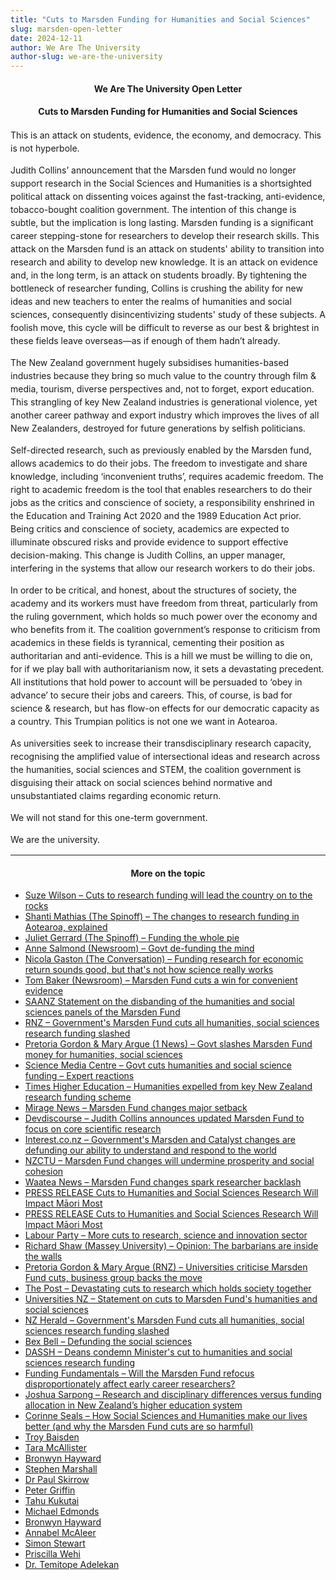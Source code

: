 ```yaml
---
title: "Cuts to Marsden Funding for Humanities and Social Sciences"
slug: marsden-open-letter
date: 2024-12-11
author: We Are The University
author-slug: we-are-the-university
---
```


#### We Are The University Open Letter

#### Cuts to Marsden Funding for Humanities and Social Sciences

This is an attack on students, evidence, the economy, and democracy. This is not hyperbole.

Judith Collins’ announcement that the Marsden fund would no longer support research in the Social Sciences and Humanities is a shortsighted political attack on dissenting voices against the fast-tracking, anti-evidence, tobacco-bought coalition government. The intention of this change is subtle, but the implication is long lasting. Marsden funding is a significant career stepping-stone for researchers to develop their research skills. This attack on the Marsden fund is an attack on students' ability to transition into research and ability to develop new knowledge. It is an attack on evidence and, in the long term, is an attack on students broadly. By tightening the bottleneck of researcher funding, Collins is crushing the ability for new ideas and new teachers to enter the realms of humanities and social sciences, consequently disincentivizing students' study of these subjects. A foolish move, this cycle will be difficult to reverse as our best & brightest in these fields leave overseas—as if enough of them hadn’t already. 

The New Zealand government hugely subsidises humanities-based industries because they bring so much value to the country through film & media, tourism, diverse perspectives and, not to forget, export education. This strangling of key New Zealand industries is generational violence, yet another career pathway and export industry which improves the lives of all New Zealanders, destroyed for future generations by selfish politicians.

Self-directed research, such as previously enabled by the Marsden fund, allows academics to do their jobs. The freedom to investigate and share knowledge, including ‘inconvenient truths’, requires academic freedom. The right to academic freedom is the tool that enables researchers to do their jobs as the critics and conscience of society, a responsibility enshrined in the Education and Training Act 2020 and the 1989 Education Act prior. Being critics and conscience of society, academics are expected to illuminate obscured risks and provide evidence to support effective decision-making. This change is Judith Collins, an upper manager, interfering in the systems that allow our research workers to do their jobs.

In order to be critical, and honest, about the structures of society, the academy and its workers must have freedom from threat, particularly from the ruling government, which holds so much power over the economy and who benefits from it. The coalition government’s response to criticism from academics in these fields is tyrannical, cementing their position as authoritarian and anti-evidence. This is a hill we must be willing to die on, for if we play ball with authoritarianism now, it sets a devastating precedent. All institutions that hold power to account will be persuaded to ‘obey in advance’ to secure their jobs and careers. This, of course, is bad for science & research, but has flow-on effects for our democratic capacity as a country. This Trumpian politics is not one we want in Aotearoa.

As universities seek to increase their transdisciplinary research capacity, recognising the amplified value of intersectional ideas and research across the humanities, social sciences and STEM, the coalition government is disguising their attack on social sciences behind normative and unsubstantiated claims regarding economic return.

We will not stand for this one-term government.

We are the university.

---


#### More on the topic
* [Suze Wilson – Cuts to research funding will lead the country on to the rocks](https://www.thepost.co.nz/nz-news/360515729/cuts-research-funding-will-lead-country-rocks)
* [Shanti Mathias (The Spinoff) – The changes to research funding in Aotearoa, explained](https://thespinoff.co.nz/science/05-12-2024/the-changes-to-research-funding-in-aotearoa-explained/)
* [Juliet Gerrard (The Spinoff) – Funding the whole pie](https://thespinoff.co.nz/society/05-12-2024/juliet-gerrard-funding-the-whole-pie)
* [Anne Salmond (Newsroom) – Govt de-funding the mind](https://newsroom.co.nz/2024/12/05/anne-salmond-govt-de-funding-the-mind/)
* [Nicola Gaston (The Conversation) – Funding research for economic return sounds good, but that's not how science really works](https://theconversation.com/funding-research-for-economic-return-sounds-good-but-thats-not-how-science-really-works-245269)
* [Tom Baker (Newsroom) – Marsden Fund cuts a win for convenient evidence](https://newsroom.co.nz/2024/12/06/marsden-fund-cuts-a-win-for-convenient-evidence/)
* [SAANZ Statement on the disbanding of the humanities and social sciences panels of the Marsden Fund](/2024/12/10/saanz-marsden-press-release/)
* [RNZ – Government's Marsden Fund cuts all humanities, social sciences research funding slashed](https://www.rnz.co.nz/news/national/535669/government-s-marsden-fund-cuts-all-humanities-social-sciences-research-funding-slashed)
* [Pretoria Gordon & Mary Argue (1 News) – Govt slashes Marsden Fund money for humanities, social sciences](https://www.1news.co.nz/2024/12/04/govt-slashes-marsden-fund-money-for-humanities-social-sciences/)
* [Science Media Centre – Govt cuts humanities and social science funding – Expert reactions](https://www.sciencemediacentre.co.nz/2024/12/04/govt-cuts-humanities-and-social-science-funding-expert-reaction/)
* [Times Higher Education – Humanities expelled from key New Zealand research funding scheme](https://www.removepaywall.com/search?url=https://www.timeshighereducation.com/news/humanities-expelled-key-new-zealand-research-funding-scheme)
* [Mirage News – Marsden Fund changes major setback](https://www.miragenews.com/marsden-fund-changes-major-setback-1371338/)
* [Devdiscourse – Judith Collins announces updated Marsden Fund to focus on core scientific research](https://www.devdiscourse.com/article/education/3180855-judith-collins-announces-updated-marsden-fund-to-focus-on-core-scientific-research)
* [Interest.co.nz – Government's Marsden and Catalyst changes are defunding our ability to understand and respond to the world](https://www.interest.co.nz/technology/131098/governments-marsden-and-catalyst-changes-are-defunding-our-ability-understand-and)
* [NZCTU – Marsden Fund changes will undermine prosperity and social cohesion](https://union.org.nz/marsden-fund-changes-will-undermine-prosperity-and-social-cohesion/)
* [Waatea News – Marsden Fund changes spark researcher backlash](https://waateanews.com/2024/12/05/marsden-fund-changes-spark-researcher-backlash/)
* [PRESS RELEASE Cuts to Humanities and Social Sciences Research Will Impact Māori Most](https://www.maramatanga.ac.nz/node/2167)
* [PRESS RELEASE Cuts to Humanities and Social Sciences Research Will Impact Māori Most](https://www.maramatanga.ac.nz/media/7281/download?inline)
* [Labour Party – More cuts to research, science and innovation sector](https://www.labour.org.nz/news-release_more_cuts_to_research_science_and_innovation_sector)
* [Richard Shaw (Massey University) – Opinion: The barbarians are inside the walls](https://www.massey.ac.nz/about/news/opinion-the-barbarians-are-inside-the-walls/?utm_content=1733374809&utm_medium=social&utm_source=linkedin)
* [Pretoria Gordon & Mary Argue (RNZ) – Universities criticise Marsden Fund cuts, business group backs the move](https://www.rnz.co.nz/news/national/535703/universities-criticise-marsden-fund-cuts-business-group-backs-the-move)
* [The Post – Devastating cuts to research which holds society together](https://www.thepost.co.nz/nz-news/360511994/devastating-cuts-research-which-holds-society-together)
* [Universities NZ – Statement on cuts to Marsden Fund's humanities and social sciences](https://www.universitiesnz.ac.nz/latest-news-and-publications/statement-cuts-marsden-funds-humanities-and-social-sciences)
* [NZ Herald – Government's Marsden Fund cuts all humanities, social sciences research funding slashed](https://www.nzherald.co.nz/nz/governments-marsden-fund-cuts-all-humanities-social-sciences-research-funding-slashed/RVKBWBX7V5FBZKVVMZB4POCB2Q/)
* [Bex Bell – Defunding the social sciences](https://drbex.substack.com/p/defunding-the-social-sciences?r=4nija&utm_campaign=post&utm_medium=email&triedRedirect=true)
* [DASSH – Deans condemn Minister's cut to humanities and social sciences research funding](https://dassh.edu.au/deans-condemn-ministers-cut-to-humanities-and-social-sciences-research-funding/)
* [Funding Fundamentals – Will the Marsden Fund refocus disproportionately affect early career researchers?](https://www.funding-fundamentals.com/post/will-the-marsden-fund-refocus-disproportionately-affect-early-career-researchers)
* [Joshua Sarpong – Research and disciplinary differences versus funding allocation in New Zealand’s higher education system](https://iier.org.au/iier32/sarpong.pdf)
* [Corinne Seals – How Social Sciences and Humanities make our lives better (and why the Marsden Fund cuts are so harmful)](https://www.linkedin.com/pulse/how-social-sciences-humanities-make-our-lives-better-why-seals-phd-ijkfc/?trackingId=tBrqiFSJSnW7hJIb5jmrUw%3D%3D)
* [Troy Baisden](https://www.linkedin.com/posts/troybaisden_economic-development-science-and-innovation-activity-7270595119949459458-2pSK?utm_source=share&utm_medium=member_desktop)
* [Tara McAllister](https://www.linkedin.com/posts/taramcallister_marsden-fund-refocused-for-science-with-a-activity-7269909257695719424-ULbx?utm_source=share&utm_medium=member_desktop)
* [Bronwyn Hayward](https://www.linkedin.com/posts/bronwyn-hayward-mnzm-she-her-a3b1b936_irony-ishanging-up-from-the-late-night-activity-7270028685305376768-g_Ds?utm_source=share&utm_medium=member_desktop)
* [Stephen Marshall](https://www.linkedin.com/posts/stephen-marshall-0259a2_as-i-like-so-many-colleagues-critique-the-activity-7270240066621337618-pQcw?utm_source=share&utm_medium=member_desktop)
* [Dr Paul Skirrow](https://www.linkedin.com/posts/dr-paul-skirrow-b6569537_in-light-of-the-nz-governments-decision-activity-7270596633552142336-senC?utm_source=share&utm_medium=member_desktop)
* [Peter Griffin](https://www.linkedin.com/posts/petergriffin_well-rhema-vaithianathan-you-saw-this-coming-activity-7269919092730421248-Tpku?utm_source=share&utm_medium=member_desktop)
* [Tahu Kukutai](https://www.linkedin.com/posts/activity-7270698993087590401-YHdr?utm_source=share&utm_medium=member_desktop)
* [Michael Edmonds](https://www.linkedin.com/posts/michael-edmonds-04a67376_the-decision-to-remove-the-social-sciences-activity-7270839664645664769-_pEf?utm_source=share&utm_medium=member_desktop)
* [Bronwyn Hayward](https://www.linkedin.com/posts/bronwyn-hayward-mnzm-she-her-a3b1b936_two-hundred-and-fifty-arts-social-sciences-activity-7270338750197444609-U7y9?utm_source=share&utm_medium=member_desktop)
* [Annabel McAleer](https://www.linkedin.com/posts/annabelmcaleer_juliet-gerrard-funding-the-whole-pie-activity-7270345186080096256-y1-N?utm_source=share&utm_medium=member_desktop)
* [Simon Stewart](https://www.linkedin.com/posts/simon-stewart-4b227a59_were-told-do-it-once-do-it-right-advancing-activity-7270369320315043841-mFtX?utm_source=share&utm_medium=member_desktop)
* [Priscilla Wehi](https://www.linkedin.com/posts/priscilla-wehi-4b961a38_changes-to-the-marsden-fund-and-catalyst-activity-7270196811582042114-zlzx?utm_source=share&utm_medium=member_desktop)
* [Dr. Temitope Adelekan](https://www.linkedin.com/feed/update/urn:li:activity:7270364738901929984?commentUrn=urn%3Ali%3Acomment%3A%28activity%3A7270364738901929984%2C7270569135523151873%29&dashCommentUrn=urn%3Ali%3Afsd_comment%3A%287270569135523151873%2Curn%3Ali%3Aactivity%3A7270364738901929984%29)


<style>
    h4 {
        text-align: center;
    }
    p {
        line-height: 1.5;
    }
</style>